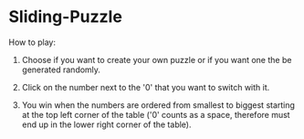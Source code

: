 # Sliding-Puzzle
How to play:  

1. Choose if you want to create your own puzzle or if you want one the be generated randomly.  

2. Click on the number next to the '0' that you want to switch with it.  

3. You win when the numbers are ordered from smallest to biggest starting at the top left corner of the table ('0' counts as a space, therefore must end up in the lower right corner of the table).
